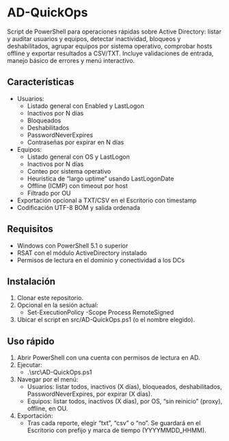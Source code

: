 # AD-QuickOps

Script de PowerShell para operaciones rápidas sobre Active Directory: listar y auditar usuarios y equipos, detectar inactividad, bloqueos y deshabilitados, agrupar equipos por sistema operativo, comprobar hosts offline y exportar resultados a CSV/TXT. Incluye validaciones de entrada, manejo básico de errores y menú interactivo.

## Características
- Usuarios:
  - Listado general con Enabled y LastLogon
  - Inactivos por N días
  - Bloqueados
  - Deshabilitados
  - PasswordNeverExpires
  - Contraseñas por expirar en N días
- Equipos:
  - Listado general con OS y LastLogon
  - Inactivos por N días
  - Conteo por sistema operativo
  - Heurística de “largo uptime” usando LastLogonDate
  - Offline (ICMP) con timeout por host
  - Filtrado por OU
- Exportación opcional a TXT/CSV en el Escritorio con timestamp
- Codificación UTF-8 BOM y salida ordenada

## Requisitos
- Windows con PowerShell 5.1 o superior
- RSAT con el módulo ActiveDirectory instalado
- Permisos de lectura en el dominio y conectividad a los DCs

## Instalación
1. Clonar este repositorio.
2. Opcional en la sesión actual:
   - Set-ExecutionPolicy -Scope Process RemoteSigned
3. Ubicar el script en src/AD-QuickOps.ps1 (o el nombre elegido).

## Uso rápido
1. Abrir PowerShell con una cuenta con permisos de lectura en AD.
2. Ejecutar:
   - .\src\AD-QuickOps.ps1
3. Navegar por el menú:
   - Usuarios: listar todos, inactivos (X días), bloqueados, deshabilitados, PasswordNeverExpires, por expirar (X días).
   - Equipos: listar todos, inactivos (X días), por OS, “sin reinicio” (proxy), offline, en OU.
4. Exportación:
   - Tras cada reporte, elegir “txt”, “csv” o “no”. Se guardará en el Escritorio con prefijo y marca de tiempo (YYYYMMDD_HHMM).
